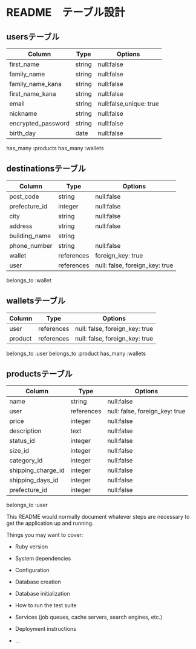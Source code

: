 # README　テーブル設計

## usersテーブル
| Column            |  Type  |  Options   |
| ----------------- | ------ | ---------- |
| first_name        | string | null:false |
| family_name       | string | null:false |
| family_name_kana  | string | null:false |
| first_name_kana   | string | null:false |
| email             | string | null:false,unique: true |
| nickname          | string | null:false |
| encrypted_password | string | null:false |
| birth_day         | date   | null:false |
has_many :products 
has_many :wallets

## destinationsテーブル
| Column            |  Type  |  Options   |
| ----------------- | ------ | ---------- |
| post_code         | string | null:false | 
| prefecture_id     | integer | null:false | 
| city              | string | null:false | 
| address           | string | null:false |
| building_name     | string |            |
| phone_number      | string | null:false |
| wallet            | references | foreign_key: true | 
| user              | references | null: false, foreign_key: true |
belongs_to :wallet 


## walletsテーブル
| Column            |  Type  |  Options   |
| ----------------- | ------ | ---------- |
| user              | references | null: false, foreign_key: true |
| product           | references | null: false, foreign_key: true |
belongs_to :user
belongs_to :product
has_many :wallets


## productsテーブル
| Column            | Type   |  Options   |
| ----------------- | ------ | ---------- |
| name              | string | null:false |
| user              | references | null: false, foreign_key: true |
| price             | integer | null:false |
| description       | text   | null:false | 
| status_id         | integer | null:false |
| size_id           | integer | null:false | 
| category_id       | integer | null:false |
| shipping_charge_id | integer | null:false | 
| shipping_days_id  | integer | null:false |  
| prefecture_id     | integer | null:false | 
belongs_to :user


This README would normally document whatever steps are necessary to get the
application up and running.

Things you may want to cover:

* Ruby version

* System dependencies

* Configuration

* Database creation

* Database initialization

* How to run the test suite

* Services (job queues, cache servers, search engines, etc.)

* Deployment instructions

* ...
